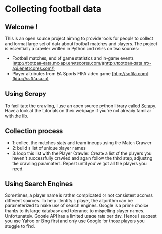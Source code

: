 # Collecting football data
## Welcome !
This is an open source project aiming to provide tools for people to collect and format large set of data about football matches and players. The project is essentially a crawler written in Python and relies on two sources:

- Football matches, end of game statistics and in-game events [http://football-data.mx-api.enetscores.com/](http://football-data.mx-api.enetscores.com/) 
- Player attributes from EA Sports FIFA video game [http://sofifa.com](http://sofifa.com) 

## Using Scrapy

To facilitate the crawling, I use an open source python library called [Scrapy](http://scrapy.org). 
Have a look at the tutorials on their webpage if you're not already familiar with the lib.

## Collection process

- 1: collect the matches stats and team lineups using the Match Crawler
- 2: build a list of unique player names
- 3: loop this list with the Player Crawler. Create a list of the players you haven't successfully crawled and again follow the third step, adjusting the crawling paramaters. Repeat until you've got all the players you need.

## Using Search Engines
Sometimes, a player name is rather complicated or not consistent accross different sources. To help identify a player, the algorithm can be parameterized to make use of search engines. Google is a prime choice thanks to its large database and tolerance to mispelling player names. Unfortunately, Google API has a limited usage rate per day. Hence I suggest you use Yahoo or Bing first and only use Google for those players you stuggle to find.
